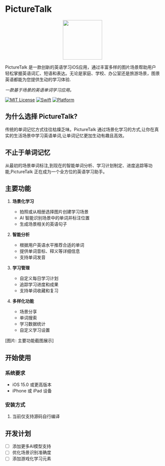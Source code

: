 # PictureTalk

<p align="center">
<img src="https://raw.githubusercontent.com/ivoronin/TomatoBar/main/TomatoBar/Assets.xcassets/AppIcon.appiconset/icon_128x128%402x.png" width="128" height="128"/>
<p>

PictureTalk 是一款创新的英语学习iOS应用，通过丰富多样的图片场景帮助用户轻松掌握英语词汇、短语和表达。无论是家庭、学校、办公室还是旅游场景，图景英语都能为您提供生动的学习体验.

_一款基于场景的英语单词学习应用。_

[![MIT License](https://img.shields.io/badge/License-MIT-blue.svg)](LICENSE)
[![Swift](https://img.shields.io/badge/Swift-5.0-orange.svg)](https://swift.org)
[![Platform](https://img.shields.io/badge/Platform-iOS-lightgrey.svg)](https://www.apple.com/ios)

## 为什么选择 PictureTalk?

传统的单词记忆方式往往枯燥乏味。PictureTalk 通过场景化学习的方式,让你在真实的生活场景中学习英语单词,让单词记忆更加生动有趣且高效。

## 不止于单词记忆
从最初的场景单词标注,到现在的智能单词分析、学习计划制定、进度追踪等功能,PictureTalk 正在成为一个全方位的英语学习助手。

## 主要功能

1. **场景化学习**
   - 拍照或从相册选择图片创建学习场景
   - AI 智能识别场景中的单词并标注位置
   - 生成场景相关的英语句子

2. **智能分析**
   - 根据用户英语水平推荐合适的单词
   - 提供单词音标、释义等详细信息
   - 支持单词发音

3. **学习管理**
   - 自定义每日学习计划
   - 追踪学习进度和成果
   - 支持单词收藏和复习

4. **多样化功能**
   - 场景分享
   - 单词搜索
   - 学习数据统计
   - 自定义学习设置

[图片: 主要功能截图展示]

## 开始使用

### 系统要求
- iOS 15.0 或更高版本
- iPhone 或 iPad 设备

### 安装方式

1. 当前仅支持源码自行编译



## 开发计划

- [ ] 添加更多AI模型支持
- [ ] 优化场景识别准确度
- [ ] 添加游戏化学习元素
